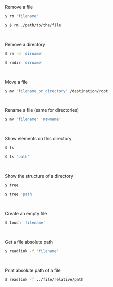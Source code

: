 Remove a file

~~~bash
$ rm 'filename'
~~~

~~~bash
$ $ rm ./path/to/the/file
~~~

<br>

Remove a directory
~~~bash
$ rm -d 'dirname'
~~~

~~~bash
$ rmdir 'dirname'
~~~
<br>

Move a file
~~~bash
$ mv 'filename_or_directory' /destination/root
~~~

<br>

Rename a file (same for directories)

~~~bash
$ mv 'filename' 'newname'
~~~

<br>

Show elements on this directory

~~~bash
$ ls
~~~

~~~bash
$ ls 'path'
~~~

<br>

Show the structure of a directory

~~~bash
$ tree
~~~

~~~bash
$ tree 'path'
~~~

<br>

Create an empty file

~~~bash
$ touch 'filename'
~~~

<br>

Get a file absolute path

~~~bash
$ readlink -f 'filename'
~~~

<br>

Print absolute path of a file

~~~bash
$ readlink -f ../file/relative/path
~~~
